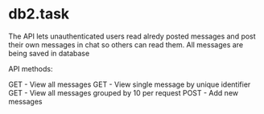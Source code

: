 # db2.task

The API lets unauthenticated users read alredy posted messages and post their own messages in chat so others can read them. All messages are being saved in database

API methods:

GET - View all messages
GET - View single message by unique identifier
GET - View all messages grouped by 10 per request
POST - Add new messages
